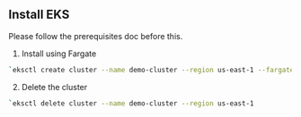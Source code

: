 Install EKS
---------------------------------------------------------------------------------------------------------------------------------------------------------------------


Please follow the prerequisites doc before this.

1. Install using Fargate

 ```bash  
`eksctl create cluster --name demo-cluster --region us-east-1 --fargate
```

2. Delete the cluster

```bash   
`eksctl delete cluster --name demo-cluster --region us-east-1
```

